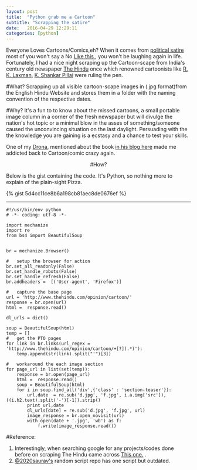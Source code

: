 ```yaml
---
layout: post
title:  "Python grab me a Cartoon"
subtitle: "Scrapping the satire"
date:   2016-04-29 12:29:11
categories: [python]
---
```


Everyone Loves Cartoons/Comics,eh? When it comes from [political satire](http://www.theonion.com/article/north-korea-celebrates-as-kim-jong-un-becomes-firs-31085) most of  you won't say a No.[Like this ](http://media.townhall.com/Townhall/Car/b/bg042916dAPR20160429064519.jpg), you won't be laughing again in life. Fortunately, I had a nice night scraping up the Cartoon-scape from India's century old newspaper [The Hindu](http://www.thehindu.com/) once which renowned cartoonists like [R. K. Laxman](https://en.wikipedia.org/wiki/R._K._Laxman), [K. Shankar Pillai](https://en.wikipedia.org/wiki/K._Shankar_Pillai) were ruling the pen.

#What?
Scrapping up all visible cartoon-scape images in (.jpg format)from the English Hindu Website and stores them in a folder with the naming convention of the respective dates.

#Why?
It's a fun to to know about the missed cartoons, a small portable  image column in a corner of the fresh newspaper but will divulge the nation's hot topic or a minimal blow in the asses of something/someone caused the unconvincing situation on the last daylight. Persuading with the the knowledge you are gaining is a ecstasy and a chance to test your skills.

One of my [Drona](https://en.wikipedia.org/wiki/Drona), mentioned about the book [in his blog here](http://www.kirang.in/2015/12/29/books-i-read-in-2015/) made me addicted back to Cartoon/comic crazy again.

<center> 
#How? 
</center>

Below is the gist containing the code. It's Python, so nothing more to explain of the plain-sight Pizza.

{% gist 5d4cc11ce8b6a198cb81aec8de0676ef %}

 


----------


    #!/usr/bin/env python
    # -*- coding: utf-8 -*-
    
    import mechanize
    import re
    from bs4 import BeautifulSoup
    
    
    br = mechanize.Browser()
    
    #   setup the browser for action
    br.set_all_readonly(False)
    br.set_handle_robots(False)
    br.set_handle_refresh(False)
    br.addheaders =  [('User-agent', 'Firefox')]
    
    #   capture the base page
    url = 'http://www.thehindu.com/opinion/cartoon/'
    response = br.open(url)
    html =  response.read()
    
    dl_urls = dict()
    
    soup = BeautifulSoup(html)
    temp = []
    #   get the PTO pages
    for link in br.links(url_regex = 'http://www.thehindu.com/opinion/cartoon/+[?](.*)'):
        temp.append(str(link).split("'")[3])
    
    #   workaround the each image section
    for page_url in list(set(temp)):
        response = br.open(page_url)
        html =  response.read()
        soup = BeautifulSoup(html)
        for i in soup.find_all('div',{'class' : 'section-teaser'}):
            url,date  = re.sub('d.jpg', 'f.jpg', i.a.img['src']), ((i.h2.text).split('-')[-1]).strip()
            print url,date
            dl_urls[date] = re.sub('d.jpg', 'f.jpg', url)        
            image_response = br.open_novisit(url)
            with open(date + '.jpg', 'wb') as f:
                f.write(image_response.read())

#Reference:

 1. Interestingly, when searching google for any projects/codes done before on scraping The Hindu came across [This one.](http://www.thehindu.com/thehindu/2003/05/26/stories/2003052600100200.htm) . 
 2. [@2020saurav's](https://github.com/2020saurav/random-scripts/blob/master/the-hindu-scrap.py) random script repo has one script but outdated.

